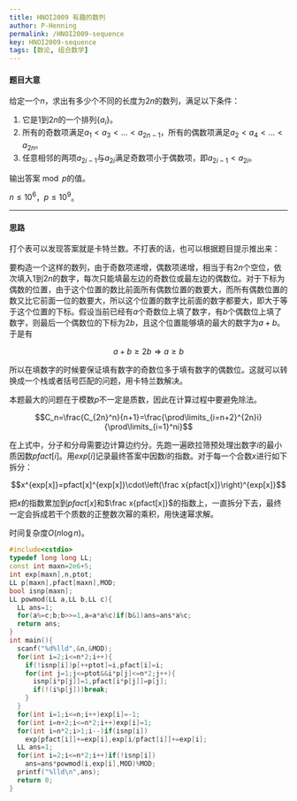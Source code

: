 ```yaml
---
title: HNOI2009 有趣的数列
author: P-Henning
permalink: /HNOI2009-sequence
key: HNOI2009-sequence
tags: [数论, 组合数学]
---
```


#### 题目大意

给定一个$n$，求出有多少个不同的长度为$2n$的数列，满足以下条件：

1. 它是$1$到$2n$的一个排列$\lbrace a_i\rbrace$。
2. 所有的奇数项满足$a_1<a_3<\dots<a_{2n-1}$，所有的偶数项满足$a_2<a_4<\dots<a_{2n}$。
3. 任意相邻的两项$a_{2i-1}$与$a_{2i}$满足奇数项小于偶数项，即$a_{2i-1}<a_{2i}$。

输出答案$\bmod p$的值。

$n\leqslant 10^6$，$p\leqslant 10^9$。

<!--more-->

---

#### 思路

打个表可以发现答案就是卡特兰数。不打表的话，也可以根据题目提示推出来：

要构造一个这样的数列，由于奇数项递增，偶数项递增，相当于有$2n$个空位，依次填入$1$到$2n$的数字，每次只能填最左边的奇数位或最左边的偶数位。对于下标为偶数的位置，由于这个位置的数比前面所有偶数位置的数要大，而所有偶数位置的数又比它前面一位的数要大，所以这个位置的数字比前面的数字都要大，即大于等于这个位置的下标。假设当前已经有$a$个奇数位上填了数字，有$b$个偶数位上填了数字，则最后一个偶数位的下标为$2b$，且这个位置能够填的最大的数字为$a+b$。于是有

$$a+b\geqslant 2b\Rightarrow a\geqslant b$$

所以在填数字的时候要保证填有数字的奇数位多于填有数字的偶数位。这就可以转换成一个栈或者括号匹配的问题，用卡特兰数解决。

本题最大的问题在于模数$p$不一定是质数，因此在计算过程中要避免除法。

$$C_n=\frac{C_{2n}^n}{n+1}=\frac{\prod\limits_{i=n+2}^{2n}i}{\prod\limits_{i=1}^ni}$$

在上式中，分子和分母需要边计算边约分。先跑一遍欧拉筛预处理出数字$i$的最小质因数$pfact[i]$。用$exp[i]$记录最终答案中因数$i$的指数。对于每一个合数$x$进行如下拆分：

$$x^{exp[x]}=pfact[x]^{exp[x]}\cdot\left(\frac x{pfact[x]}\right)^{exp[x]}$$

把$x$的指数累加到$pfact[x]$和$\frac x{pfact[x]}$的指数上，一直拆分下去，最终一定会拆成若干个质数的正整数次幂的乘积，用快速幂求解。

时间复杂度$O(n\log n)$。

```c++
#include<cstdio>
typedef long long LL;
const int maxn=2e6+5;
int exp[maxn],n,ptot;
LL p[maxn],pfact[maxn],MOD;
bool isnp[maxn];
LL powmod(LL a,LL b,LL c){
  LL ans=1;
  for(a%=c;b;b>>=1,a=a*a%c)if(b&1)ans=ans*a%c;
  return ans;
}
int main(){
  scanf("%d%lld",&n,&MOD);
  for(int i=2;i<=n*2;i++){
    if(!isnp[i])p[++ptot]=i,pfact[i]=i;
    for(int j=1;j<=ptot&&i*p[j]<=n*2;j++){
      isnp[i*p[j]]=1,pfact[i*p[j]]=p[j];
      if(!(i%p[j]))break;
    }
  }
  for(int i=1;i<=n;i++)exp[i]=-1;
  for(int i=n+2;i<=n*2;i++)exp[i]=1;
  for(int i=n*2;i>1;i--)if(isnp[i])
    exp[pfact[i]]+=exp[i],exp[i/pfact[i]]+=exp[i];
  LL ans=1;
  for(int i=2;i<=n*2;i++)if(!isnp[i])
    ans=ans*powmod(i,exp[i],MOD)%MOD;
  printf("%lld\n",ans);
  return 0;
}
```
